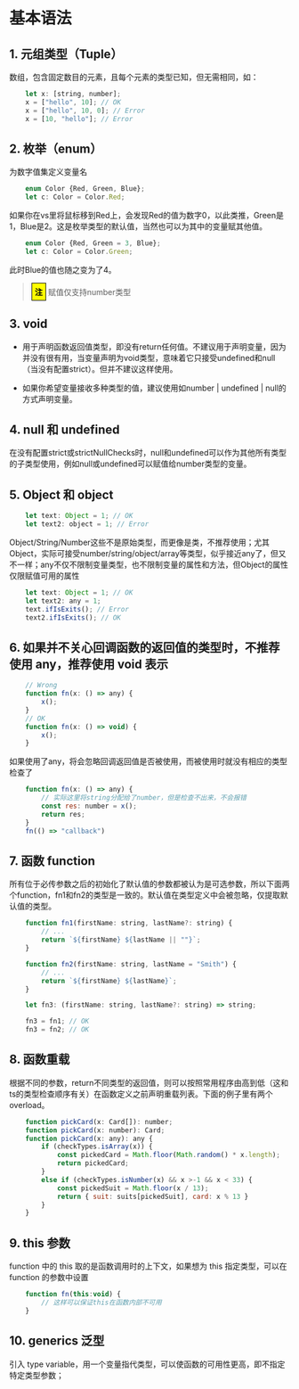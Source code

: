 # 基本语法

## 1. 元组类型（Tuple）

数组，包含固定数目的元素，且每个元素的类型已知，但无需相同，如：
    
```javascript
    let x: [string, number];
    x = ["hello", 10]; // OK
    x = ["hello", 10, 0]; // Error
    x = [10, "hello"]; // Error
```

## 2. 枚举（enum）

为数字值集定义变量名

```javascript
    enum Color {Red, Green, Blue};
    let c: Color = Color.Red;
```
如果你在vs里将鼠标移到Red上，会发现Red的值为数字0，以此类推，Green是1，Blue是2。这是枚举类型的默认值，当然也可以为其中的变量赋其他值。
    
```javascript
    enum Color {Red, Green = 3, Blue};
    let c: Color = Color.Green;
```
此时Blue的值也随之变为了4。

> **<span style='display:inline-block;background:yellow;border:1px solid black;color:black;padding:5px;'>注</span>** 赋值仅支持number类型

## 3. void

- 用于声明函数返回值类型，即没有return任何值。不建议用于声明变量，因为并没有很有用，当变量声明为void类型，意味着它只接受undefined和null（当没有配置strict）。但并不建议这样使用。

- 如果你希望变量接收多种类型的值，建议使用如number | undefined | null的方式声明变量。

## 4. null 和 undefined

在没有配置strict或strictNullChecks时，null和undefined可以作为其他所有类型的子类型使用，例如null或undefined可以赋值给number类型的变量。

## 5. Object 和 object

```javascript
    let text: Object = 1; // OK
    let text2: object = 1; // Error
```

Object/String/Number这些不是原始类型，而更像是类，不推荐使用；尤其Object，实际可接受number/string/object/array等类型，似乎接近any了，但又不一样；any不仅不限制变量类型，也不限制变量的属性和方法，但Object的属性仅限赋值可用的属性

```javascript
    let text: Object = 1; // OK
    let text2: any = 1;
    text.ifIsExits(); // Error
    text2.ifIsExits(); // OK
```

## 6. 如果并不关心回调函数的返回值的类型时，不推荐使用 any，推荐使用 void 表示

```javascript
    // Wrong
    function fn(x: () => any) {
    	x();
    }
    // OK
    function fn(x: () => void) {
    	x();
    }
```
如果使用了any，将会忽略回调返回值是否被使用，而被使用时就没有相应的类型检查了

```javascript
    function fn(x: () => any) {
    	// 实际这里将string分配给了number，但是检查不出来，不会报错
    	const res: number = x();
    	return res;
    }
    fn(() => "callback")

```

## 7. 函数 function

所有位于必传参数之后的初始化了默认值的参数都被认为是可选参数，所以下面两个function，fn1和fn2的类型是一致的。默认值在类型定义中会被忽略，仅提取默认值的类型。

```javascript
    function fn1(firstName: string, lastName?: string) {
    	// ...
    	return `${firstName} ${lastName || ""}`;
    }

    function fn2(firstName: string, lastName = "Smith") {
    	// ...
    	return `${firstName} ${lastName}`;
    }

    let fn3: (firstName: string, lastName?: string) => string;

    fn3 = fn1; // OK
    fn3 = fn2; // OK
```

## 8. 函数重载

根据不同的参数，return不同类型的返回值，则可以按照常用程序由高到低（这和ts的类型检查顺序有关）在函数定义之前声明重载列表。下面的例子里有两个overload。

```javascript
    function pickCard(x: Card[]): number;
    function pickCard(x: number): Card;
    function pickCard(x: any): any {
    	if (checkTypes.isArray(x)) {
    		const pickedCard = Math.floor(Math.random() * x.length);
    		return pickedCard;
    	}
    	else if (checkTypes.isNumber(x) && x >-1 && x < 33) {
    		const pickedSuit = Math.floor(x / 13);
    		return { suit: suits[pickedSuit], card: x % 13 }
    	}
    }

```

## 9. this 参数

function 中的 this 取的是函数调用时的上下文，如果想为 this 指定类型，可以在 function 的参数中设置

```javascript
    function fn(this:void) {
    	// 这样可以保证this在函数内部不可用
    }
```

## 10. generics 泛型

引入 type variable，用一个变量指代类型，可以使函数的可用性更高，即不指定特定类型参数；
